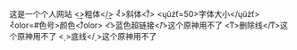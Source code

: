 这是一个个人网站
<͢>粗体</͢> 
<ͩ>斜体</ͩ>
<ųũźť=50>字体大小</ųũźť>
<ͣolor=#色号>颜色</ͣolor>
<͡>蓝色超链接</͡>这个原神用不了
<ͳ>删除线</ͳ>这个原神用不了
<͵>底线</͵>这个原神用不了
